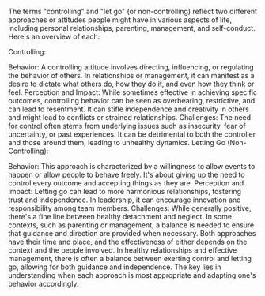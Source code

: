 The terms "controlling" and "let go" (or non-controlling) reflect two different approaches or attitudes people might have in various aspects of life, including personal relationships, parenting, management, and self-conduct. Here's an overview of each:

Controlling:

Behavior: A controlling attitude involves directing, influencing, or regulating the behavior of others. In relationships or management, it can manifest as a desire to dictate what others do, how they do it, and even how they think or feel.
Perception and Impact: While sometimes effective in achieving specific outcomes, controlling behavior can be seen as overbearing, restrictive, and can lead to resentment. It can stifle independence and creativity in others and might lead to conflicts or strained relationships.
Challenges: The need for control often stems from underlying issues such as insecurity, fear of uncertainty, or past experiences. It can be detrimental to both the controller and those around them, leading to unhealthy dynamics.
Letting Go (Non-Controlling):

Behavior: This approach is characterized by a willingness to allow events to happen or allow people to behave freely. It's about giving up the need to control every outcome and accepting things as they are.
Perception and Impact: Letting go can lead to more harmonious relationships, fostering trust and independence. In leadership, it can encourage innovation and responsibility among team members.
Challenges: While generally positive, there's a fine line between healthy detachment and neglect. In some contexts, such as parenting or management, a balance is needed to ensure that guidance and direction are provided when necessary.
Both approaches have their time and place, and the effectiveness of either depends on the context and the people involved. In healthy relationships and effective management, there is often a balance between exerting control and letting go, allowing for both guidance and independence. The key lies in understanding when each approach is most appropriate and adapting one's behavior accordingly.
